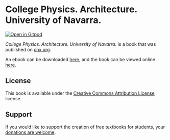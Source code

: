 # College Physics. Architecture. University of Navarra.

[![Open in Gitpod](https://gitpod.io/button/open-in-gitpod.svg)](https://gitpod.io/from-referrer/)

_College Physics. Architecture. University of Navarra._ is a book that was published on [cnx.org](https://cnx.org/).

An ebook can be downloaded [here](https://github.com/cnx-user-books/cnxbook-college-physics-architecture-university-of-navarra/releases/latest), and the book can be viewed online [here](https://github.com/cnx-user-books/cnxbook-college-physics-architecture-university-of-navarra/releases/latest).

## License
This book is available under the [Creative Commons Attribution License](./LICENSE) license.

## Support
If you would like to support the creation of free textbooks for students, your [donations are welcome](https://riceconnect.rice.edu/donation/support-openstax-banner).
